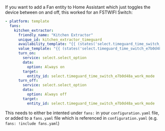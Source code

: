 If you want to add a Fan entity to Home Assistant which just toggles the device between on and off, this worked for an FSTWIFI Switch:

```yaml
- platform: template
  fans:
    kitchen_extractor:
      friendly_name: "Kitchen Extractor"
      unique_id: kitchen_extractor_timeguard
      availability_template: "{{ (states('select.timeguard_time_switch_e7b0d48a_work_mode') == 'unavailable') | iif('off', 'on') }}"
      value_template: "{{ (states('select.timeguard_time_switch_e7b0d48a_work_mode') == 'Always off') | iif('off', 'on') }}"
      turn_on:
        service: select.select_option
        data:
          option: Always on
        target:
          entity_id: select.timeguard_time_switch_e7b0d48a_work_mode
      turn_off:
        service: select.select_option
        data:
          option: Always off
        target:
          entity_id: select.timeguard_time_switch_e7b0d48a_work_mode
```

This needs to either be intented under `fans:` in your `configuration.yaml` file, or added to a `fans.yaml` file which is referenced in `configuration.yaml` (e.g. `fans: !include fans.yaml`)
